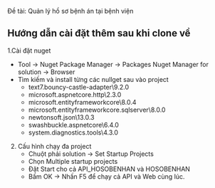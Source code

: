 Đề tài: Quản lý hồ sơ bệnh án tại bệnh viện
## Hướng dẫn cài đặt thêm sau khi clone về
 1.Cài đặt nuget
  + Tool -> Nuget Package Manager -> Packages Nuget Manager for solution -> Browser
  + Tìm kiếm và install từng các nullget sau vào project
    - text7.bouncy-castle-adapter\9.2.0
    - microsoft.aspnetcore.http\2.3.0
    - microsoft.entityframeworkcore\8.0.4
    - microsoft.entityframeworkcore.sqlserver\8.0.0
    - newtonsoft.json\13.0.3
    - swashbuckle.aspnetcore\6.4.0
    - system.diagnostics.tools\4.3.0
2. Cấu hình chạy đa project
   - Chuột phải solution → Set Startup Projects
   - Chọn Multiple startup projects
   - Đặt Start cho cả API_HOSOBENHAN và HOSOBENHAN
   - Bấm OK → Nhấn F5 để chạy cả API và Web cùng lúc.
